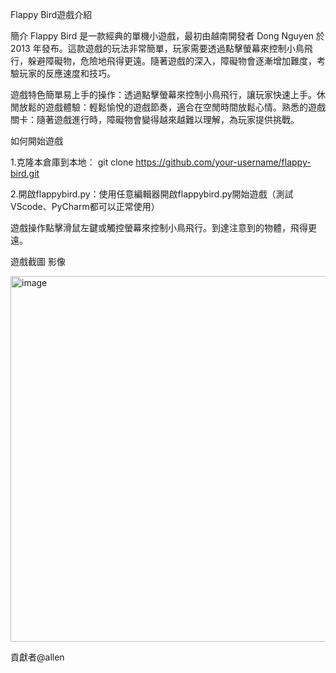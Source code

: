 Flappy Bird遊戲介紹

簡介 Flappy Bird 是一款經典的單機小遊戲，最初由越南開發者 Dong Nguyen 於 2013 年發布。這款遊戲的玩法非常簡單，玩家需要透過點擊螢幕來控制小鳥飛行，躲避障礙物，危險地飛得更遠。隨著遊戲的深入，障礙物會逐漸增加難度，考驗玩家的反應速度和技巧。

遊戲特色簡單易上手的操作：透過點擊螢幕來控制小鳥飛行，讓玩家快速上手。休閒放鬆的遊戲體驗：輕鬆愉悅的遊戲節奏，適合在空閒時間放鬆心情。熟悉的遊戲關卡：隨著遊戲進行時，障礙物會變得越來越難以理解，為玩家提供挑戰。

如何開始遊戲

1.克隆本倉庫到本地： git clone https://github.com/your-username/flappy-bird.git

2.開啟flappybird.py：使用任意編輯器開啟flappybird.py開始遊戲（測試VScode、PyCharm都可以正常使用）

遊戲操作點擊滑鼠左鍵或觸控螢幕來控制小鳥飛行。到達注意到的物體，飛得更遠。

遊戲截圖 影像

<img width="585" alt="image" src="https://github.com/allenlearngit/flappybird/assets/159392649/cfc0532e-7a3a-483e-8fca-dcc76a9a07e1">


貢獻者@allen
